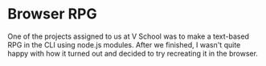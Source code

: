 # Browser RPG
One of the projects assigned to us at V School was to make a text-based RPG in the CLI using node.js modules. After we finished, I wasn't quite happy with how it turned out and decided to try recreating it in the browser.
